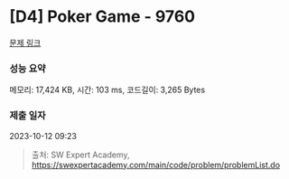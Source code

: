 # [D4] Poker Game - 9760 

[문제 링크](https://swexpertacademy.com/main/code/problem/problemDetail.do?contestProbId=AXEN3aEKDrsDFAVX) 

### 성능 요약

메모리: 17,424 KB, 시간: 103 ms, 코드길이: 3,265 Bytes

### 제출 일자

2023-10-12 09:23



> 출처: SW Expert Academy, https://swexpertacademy.com/main/code/problem/problemList.do